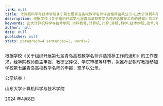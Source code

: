 ```yaml
---
link: null
title: 计算机科学与技术学院关于第七届青岛高校教学名师评选推荐结果公示-山大计算机科学与技术学院
description: 根据学校《关于组织开展第七届青岛高校教学名师评选推荐工作的通知》的工作要求，经学院教师自主申报、教研室评议、学院审核等环节，拟推荐彭朝晖教授参加学校第七届青岛高校教学名师的申报，现予以公示。公示结束山东大学计算机科学与技术学院2024年4月8
keywords: 山大计算机科学与技术学院,本科教育,计算机,计算,算机,科学,技术学院,技术,学院,关于,第七届,第七,七届,青岛,高校,教学,学名,名师,评选,推荐,结果,公示
author: null
date: null
publisher: null
stats: paragraph=4 sentences=1, words=2
---
```

根据学校《关于组织开展第七届青岛高校教学名师评选推荐工作的通知》的工作要求，经学院教师自主申报、教研室评议、学院审核等环节，拟推荐彭朝晖教授参加学校第七届青岛高校教学名师的申报，现予以公示。

公示结束！

山东大学计算机科学与技术学院

2024 年4月8日
